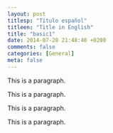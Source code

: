 ```yaml
---
layout: post
titlesp: "Título español"
titleen: "Title in English"
title: "basic1"
date: 2014-07-28 21:48:40 +0200
comments: false
categories: [General]
meta: false
---
```


<div class="English" >
    <p>This is a paragraph.</p>
    <p>This is a paragraph.</p>
    <p>This is a paragraph.</p>
    <p>This is a paragraph.</p>

</div> 
<div class="Spanish" style="display: none">
    <p>Esto es un párrafo.</p>
</div> 
